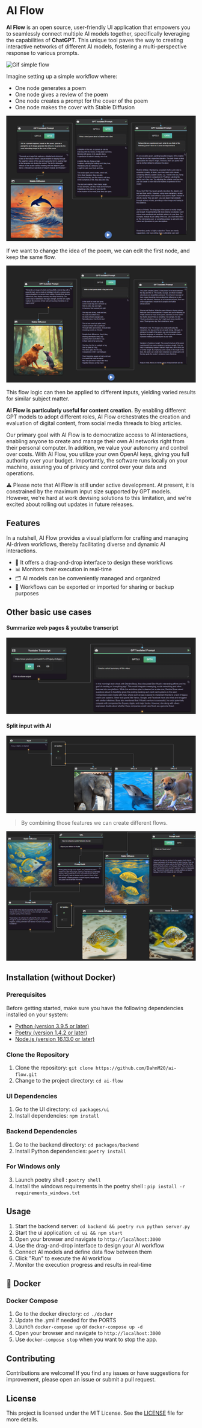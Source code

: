 # AI Flow

**AI Flow** is an open source, user-friendly UI application that empowers you to seamlessly connect multiple AI models together, specifically leveraging the capabilities of **ChatGPT**. This unique tool paves the way to creating interactive networks of different AI models, fostering a multi-perspective response to various prompts.

![Gif simple flow](assets/gif-scenario-1.gif)

Imagine setting up a simple workflow where:

- One node generates a poem
- One node gives a review of the poem
- One node creates a prompt for the cover of the poem
- One node makes the cover with Stable Diffusion

![image-scenario-1-1](assets/scenario-1-1.png)

If we want to change the idea of the poem, we can edit the first node, and keep the same flow. 

![image-scenario-1-2](assets/scenario-1-2.png)

This flow logic can then be applied to different inputs, yielding varied results for similar subject matter. 

**AI Flow is particularly useful for content creation.** By enabling different GPT models to adopt different roles, AI Flow orchestrates the creation and evaluation of digital content, from social media threads to blog articles. 


Our primary goal with AI Flow is to democratize access to AI interactions, enabling anyone to create and manage their own AI networks right from their personal computer. In addition, we value your autonomy and control over costs. With AI Flow, you utilize your own OpenAI keys, giving you full authority over your budget. Importantly, the software runs locally on your machine, assuring you of privacy and control over your data and operations.

⚠️ Please note that AI Flow is still under active development. At present, it is constrained by the maximum input size supported by GPT models. However, we're hard at work devising solutions to this limitation, and we're excited about rolling out updates in future releases.

## Features

In a nutshell, AI Flow provides a visual platform for crafting and managing AI-driven workflows, thereby facilitating diverse and dynamic AI interactions.

- 🎨 It offers a drag-and-drop interface to design these workflows
- 📊 Monitors their execution in real-time
- 🗂️ AI models can be conveniently managed and organized
- 💾 Workflows can be exported or imported for sharing or backup purposes

## Other basic use cases

#### Summarize web pages & youtube transcript

![image-summary](assets/summary.png)

#### Split input with AI 

![image-summary](assets/split-input.png)

> By combining those features we can create different flows.

![image-summary](assets/flow-ideas.png)
## Installation (without Docker)

### Prerequisites

Before getting started, make sure you have the following dependencies installed on your system:

- [Python (version 3.9.5 or later)](https://www.python.org/downloads/)
- [Poetry (version 1.4.2 or later)](https://python-poetry.org/docs/#installation)
- [Node.js (version 16.13.0 or later)](https://nodejs.org/en/download/)

### Clone the Repository

1. Clone the repository: `git clone https://github.com/DahnM20/ai-flow.git`
2. Change to the project directory: `cd ai-flow`

### UI Dependencies
1. Go to the UI directory: `cd packages/ui`
2. Install dependencies: `npm install`

### Backend Dependencies
1. Go to the backend directory: `cd packages/backend`
2. Install Python dependencies: `poetry install`
   
### For Windows only
3. Launch poetry shell : `poetry shell`
4. Install the windows requirements in the poetry shell : `pip install -r requirements_windows.txt`

## Usage

1. Start the backend server: `cd backend && poetry run python server.py`
2. Start the ui application: `cd ui && npm start`
3. Open your browser and navigate to `http://localhost:3000`
4. Use the drag-and-drop interface to design your AI workflow
5. Connect AI models and define data flow between them
6. Click "Run" to execute the AI workflow
7. Monitor the execution progress and results in real-time


## 🐳 Docker

### Docker Compose

1. Go to the docker directory: `cd ./docker`
2. Update the .yml if needed for the PORTS
3. Launch `docker-compose up` or `docker-compose up -d`
4. Open your browser and navigate to `http://localhost:3000`
5. Use `docker-compose stop` when you want to stop the app. 

## Contributing

Contributions are welcome! If you find any issues or have suggestions for improvement, please open an issue or submit a pull request.

## License

This project is licensed under the MIT License. See the [LICENSE](LICENSE) file for more details.
